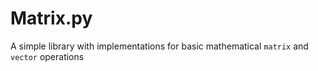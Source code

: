 
# Matrix.py

A simple library with implementations for basic mathematical `matrix` and `vector` operations
